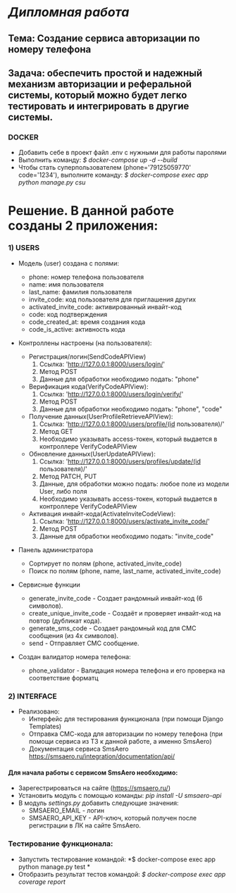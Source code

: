 # *Дипломная работа*

## Тема: Создание сервиса авторизации по номеру телефона

## Задача: обеспечить простой и надежный механизм авторизации и реферальной системы, который можно будет легко тестировать и интегрировать в другие системы.


### DOCKER
 * Добавить себе в проект файл .env с нужными для работы паролями
 * Выполнить команду: *$ docker-compose up -d --build*
 * Чтобы стать суперпользователем (phone='79125059770' code='1234'), выполните команду: *$ docker-compose exec app python manage.py csu*

# Решение. В данной работе созданы 2 приложения:

### 1)  USERS
 * Модель (user) создана с полями:
    * phone: номер телефона пользователя
    * name: имя пользователя
    * last_name: фамилия пользователя
    * invite_code: код пользователя для приглашения других
    * activated_invite_code: активированный инвайт-код
    * code: код подтверждения
    * code_created_at: время создания кода
    * code_is_active: активность кода

 * Контроллены настроены (на пользователя):
    * Регистрация/логин(SendCodeAPIView)
      1) Ссылка: 'http://127.0.0.1:8000/users/login/'
      2) Метод POST
      3) Данные для обработки необходимо подать: "phone"   
    * Верификация кода(VerifyCodeAPIView):
      1) Ссылка: 'http://127.0.0.1:8000/users/login/verify/'
      2) Метод POST
      3) Данные для обработки необходимо подать: "phone", "code"
    * Получение данных(UserProfileRetrieveAPIView):
      1) Ссылка: 'http://127.0.0.1:8000/users/profile/(id пользователя)/'
      2) Метод GET
      3) Необходимо указывать access-токен, который выдается в контроллере VerifyCodeAPIView
    * Обновление данных(UserUpdateAPIView):
      1) Ссылка: 'http://127.0.0.1:8000/users/profiles/update/(id пользователя)/'
      2) Метод PATCH, PUT
      3) Данные, для обработки можно подать: любое поле из модели User, либо поля
      4) Необходимо указывать access-токен, который выдается в контроллере VerifyCodeAPIView
    * Активация инвайт-кода(ActivateInviteCodeView):
      1) Ссылка: 'http://127.0.0.1:8000/users/activate_invite_code/'
      2) Метод POST
      3) Данные для обработки необходимо подать: "invite_code"
   

   


 * Панель администратора
    * Сортирует по полям (phone, activated_invite_code)
    * Поиск по полям (phone, name, last_name, activated_invite_code)
 
 * Сервисные функции
    * generate_invite_code - Создает рандомный инвайт-код (6 символов).
    * create_unique_invite_code - Создаёт и проверяет инвайт-код на повтор (дубликат кода).
    * generate_sms_code - Создает рандомный код для СМС сообщения (из 4х символов).
    * send - Отправляет СМС сообщение.

 * Создан валидатор номера телефона:
    * phone_validator - Валидация номера телефона и его проверка на соответствие форматц

### 2) INTERFACE
 * Реализовано:
    * Интерфейс для тестирования функционала (при помощи Django Templates)
    * Отправка СМС-кода для авторизации по номеру телефона (при помощи сервиса из ТЗ к данной работе, а именно SmsAero)
    * Документация сервиса SmsAero https://smsaero.ru/integration/documentation/api/
 
#### Для начала работы с сервисом SmsAero необходимо:
 * Зарегестрироваться на сайте (https://smsaero.ru/)
 * Установить модуль с помощью команды: *pip install -U smsaero-api*
 * В модуль *settings.py* добавить следующие значения:
    * SMSAERO_EMAIL - логин
    * SMSAERO_API_KEY - API-ключ, который получен после регистрации в ЛК на сайте SmsAero.

### Тестирование функционала:
 * Запустить тестирование командой: *$ docker-compose exec app python manage.py test *
 * Отобразить результат тестов командой: *$ docker-compose exec app coverage report*
